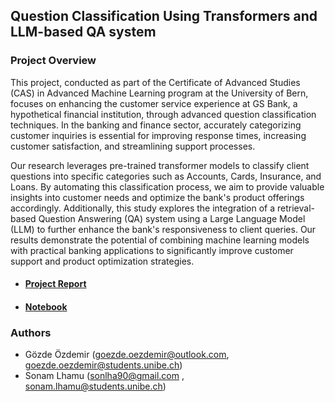 ## Question Classification Using Transformers and LLM-based QA system

### Project Overview

This project, conducted as part of the Certificate of Advanced Studies (CAS) in Advanced Machine Learning program at the University of Bern, focuses on enhancing the customer service experience at GS Bank, a hypothetical financial institution, through advanced question classification techniques. In the banking and finance sector, accurately categorizing customer inquiries is essential for improving response times, increasing customer satisfaction, and streamlining support processes.

Our research leverages pre-trained transformer models to classify client questions into specific categories such as Accounts, Cards, Insurance, and Loans. By automating this classification process, we aim to provide valuable insights into customer needs and optimize the bank's product offerings accordingly. Additionally, this study explores the integration of a retrieval-based Question Answering (QA) system using a Large Language Model (LLM) to further enhance the bank's responsiveness to client queries. Our results demonstrate the potential of combining machine learning models with practical banking applications to significantly improve customer support and product optimization strategies.

* #### [Project Report](https://github.com/commitit/FinalProject/blob/main/Question%20Classification%20Using%20Transformer%20Models%20and%20LLM-based%20QA%20system.pdf)
* #### [Notebook](https://github.com/commitit/FinalProject/blob/main/LLMv2.ipynb)

### Authors
* Gözde Özdemir (goezde.oezdemir@outlook.com, goezde.oezdemir@students.unibe.ch)
* Sonam Lhamu (sonlha90@gmail.com , sonam.lhamu@students.unibe.ch)

  
